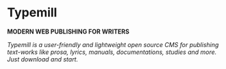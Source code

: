 # Typemill

**MODERN WEB PUBLISHING FOR WRITERS**

*Typemill is a user-friendly and lightweight open source CMS for publishing text-works like prosa, lyrics, manuals, documentations, studies and more. Just download and start.*